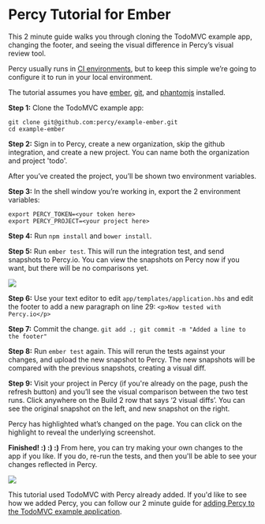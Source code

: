 # Percy Tutorial for Ember

This 2 minute guide walks you through cloning the TodoMVC example app, changing the footer, and seeing the visual difference in Percy’s visual review tool.

Percy usually runs in [CI environments](/docs), but to keep this simple we’re going to configure it to run in your local environment.  

The tutorial assumes you have [ember](https://guides.emberjs.com/v2.10.0/getting-started/), [git](https://git-scm.com/book/en/v2/Getting-Started-Installing-Git), and [phantomjs](http://phantomjs.org/download.html) installed.


**Step 1:** Clone the TodoMVC example app:
```
git clone git@github.com:percy/example-ember.git
cd example-ember
```

**Step 2:** Sign in to Percy, create a new organization, skip the github integration, and create a new project.  You can name both the organization and project 'todo'.  

After you’ve created the project, you’ll be shown two environment variables.

**Step 3:** In the shell window you’re working in, export the 2 environment variables:
```
export PERCY_TOKEN=<your token here>
export PERCY_PROJECT=<your project here>
```

**Step 4:** Run `npm install` and `bower install`.

**Step 5:** Run `ember test`.  This will run the integration test, and send snapshots to Percy.io. You can view the snapshots on Percy now if you want, but there will be no comparisons yet.

![](/images/docs/tutorial-without-diffs.png)

**Step 6:** Use your text editor to edit `app/templates/application.hbs` and edit the footer to add a new paragraph on line 29: `<p>Now tested with Percy.io</p>`

**Step 7:** Commit the change.  `git add .; git commit -m "Added a line to the footer"`

**Step 8:** Run `ember test` again.  This will rerun the tests against your changes, and upload the new snapshot to Percy.  The new snapshots will be compared with the previous snapshots, creating a visual diff.

**Step 9:** Visit your project in Percy (if you're already on the page, push the refresh button) and you’ll see the visual comparison between the two test runs.  Click anywhere on the Build 2 row that says ‘2 visual diffs’.  You can see the original snapshot on the left, and new snapshot on the right.

Percy has highlighted what’s changed on the page.  You can click on the highlight to reveal the underlying screenshot.

**Finished!  :) :) :)** From here, you can try making your own changes to the app if you like.  If you do, re-run the tests, and then you'll be able to see your changes reflected in Percy.

![](/images/docs/tutorial-with-diffs.png)


This tutorial used TodoMVC with Percy already added. If you'd like to see how we added Percy, you can follow our 2 minute guide for [adding Percy to the TodoMVC example application](ember-adding-percy-to-todomvc).  
